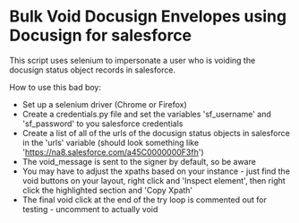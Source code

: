 # Bulk Void Docusign Envelopes using Docusign for salesforce

This script uses selenium to impersonate a user who is voiding the docusign status object records in salesforce.

How to use this bad boy:
- Set up a selenium driver (Chrome or Firefox)
- Create a credentials.py file and set the variables 'sf_username' and 'sf_password' to you salesforce credentials
- Create a list of all of the urls of the docusign status objects in salesforce  in the 'urls' variable (should look something like 'https://na8.salesforce.com/a45C0000000F3fh')
- The void_message is sent to the signer by default, so be aware
- You may have to adjust the xpaths based on your instance - just find the void buttons on your layout, right click and 'Inspect element', then right click the highlighted section and 'Copy Xpath'
- The final void click at the end of the try loop is commented out for testing - uncomment to actually void
